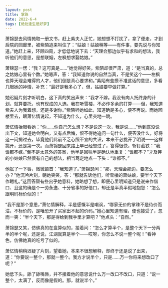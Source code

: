 ```yaml
---
layout: post
title: 掌珠
date: 2022-6-4
tags: [绝处逢生是好梦]
---
```


萧锦瑟去风情苑取一册文书，赶上紫夫人正忙，她想想不打扰了，拿了便走，才到后院的回廊里，被紫陌追来叫住了：“姑娘！姑娘稍等——有件事，要先说与你知道。”她赶上来，环顾四周，才低低地说下去：“天理会那边似乎有求和的想法，我听他们的意思，是想联姻，左枫想求娶姑娘。”

萧锦瑟一愣：“我？这可真是……”她觉得好笑，紫陌却很严肃，道：“是当真的，总之姑娘心里有个数。”她嗯声，答：“我知道你说的自然当真，不是笑这个——左枫也算天理会难得的人才，他们倒是真心要求和。”紫陌有些摸不准这话的意思，多看几眼她的神情，补充：“最好是我多心了，但，姑娘要早做打算。”

她迟疑片刻才听明白，这下真的笑出声来：“我才不嫁。我没有向人托终身的计划，就算要托，也有现成的人选。我在听雪楼，不必作多余的打算——但，我知道紫夫人为我着想，还是多谢你。”紫陌听她如此，知道确是多心，便不再说。而她回楼里去，跟萧忆情说起，不知道为什么，心里突地一跳。

萧忆情抬眼看她：“你……你自己怎么想？不是说这一次，我是说……”他到底没说出下文，知道她会明白，又有点后悔，恨不得她追问一句什么，便答没什么，好将这一问揭过去，毕竟他们此前不乏心照不宣的共识，本来不必挑开了明说——这样挑开，还是第一次。而萧锦瑟回来路上早已经想过了，答得很快，斩钉截铁：“我谁都不嫁。”倒不是太意外的答案，他半是回味半是确认地重复：“谁都不？”才及笄的小姑娘已然很有自己的想法，相当笃定地点一下头：“谁都不。”

他抿了一下唇，微微颔首：“我知道了。”萧锦瑟问：“那，天理会那边，要怎么办？”他沉吟片刻，朝她笑笑，答：“那就告诉他们，听雪楼的萧姑娘，要半个天下作聘礼。”这回答颇有些出乎她意料，她略想了想，即便心里明知道只是说来作借口、且这的确是个一劳永逸、十分省事的好借口，却还是半真半假地抱怨：“怎么跟明码标价似的！”

“我不是那个意思，”萧忆情解释，半是感慨半是嘲讽，“哪家无价的掌珠不是待价而沽，不标价的，是唯恐开了买家出不起的价码。”她心里知道有理，便也接受了，忽而一笑：“半个天下，那是得给到我手里才算吧？”他点头：“自然。”

萧锦瑟又笑，仿佛真的在盘算似的，接着问：“怎么才算半个，是整个天下一分两半的半个呢，还是说，江湖就算是半个——哎呀，你怎么不说一整个呢！”看神色，仿佛她真的吃亏了似的。

萧忆情稍稍迟疑了片刻，望着她，本来不很想解释，却终于还是说了出来，道：“你要说一整个，那就一整个。我方才说半个，只是……万一你将来想改口了呢？”

她低下头，舔了舔嘴唇，并不接着他的意思说什么万一改口不改口，只道：“说一整个，太满了，反而像是假的。那，就说半个。”
